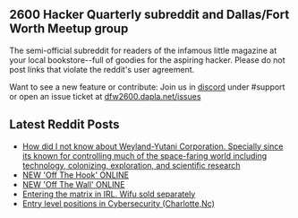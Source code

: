 ## 2600 Hacker Quarterly subreddit and Dallas/Fort Worth Meetup group
The semi-official subreddit for readers of the infamous little magazine at your local bookstore--full of goodies for the aspiring hacker. Please do not post links that violate the reddit's user agreement.

Want to see a new feature or contribute: 
Join us in [discord](https://dfw2600.dapla.net/chat) under #support or open an issue ticket at [dfw2600.dapla.net/issues](https://dfw2600.dapla.net/issues)

## Latest Reddit Posts
<!-- BLOG-POST-LIST:START -->
- [How did I not know about Weyland-Yutani Corporation. Specially since its known for controlling much of the space-faring world including technology, colonizing, exploration, and scientific research](https://www.reddit.com/r/2600/comments/s9twn7/how_did_i_not_know_about_weylandyutani/)
- [NEW 'Off The Hook' ONLINE](https://2600.com/hook/19-01-2022)
- [NEW 'Off The Wall' ONLINE](https://2600.com/wall/18-01-2022)
- [Entering the matrix in IRL. Wifu sold separately](https://www.reddit.com/r/2600/comments/s7b0xb/entering_the_matrix_in_irl_wifu_sold_separately/)
- [Entry level positions in Cybersecurity (Charlotte,Nc)](https://www.reddit.com/r/2600/comments/s3dxq1/entry_level_positions_in_cybersecurity_charlottenc/)
<!-- BLOG-POST-LIST:END -->
